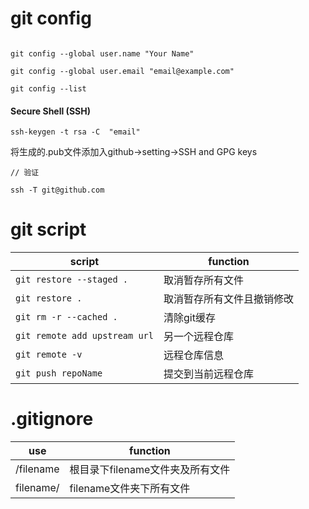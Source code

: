 # git config

```

git config --global user.name "Your Name"

git config --global user.email "email@example.com"

git config --list

```

#### Secure Shell (SSH)

```
ssh-keygen -t rsa -C  "email"

```

将生成的.pub文件添加入github->setting->SSH and GPG keys

```
// 验证

ssh -T git@github.com

```

# git script

|script|function|
|---|---|
|`git restore --staged .`|取消暂存所有文件|
|`git restore .`|取消暂存所有文件且撤销修改|
|`git rm -r --cached .`|清除git缓存|
|`git remote add upstream url`|另一个远程仓库|
|`git remote -v`|远程仓库信息|
|`git push repoName`|提交到当前远程仓库|

# .gitignore

|use|function|
|--|--|
|/filename|根目录下filename文件夹及所有文件|
|filename/|filename文件夹下所有文件|